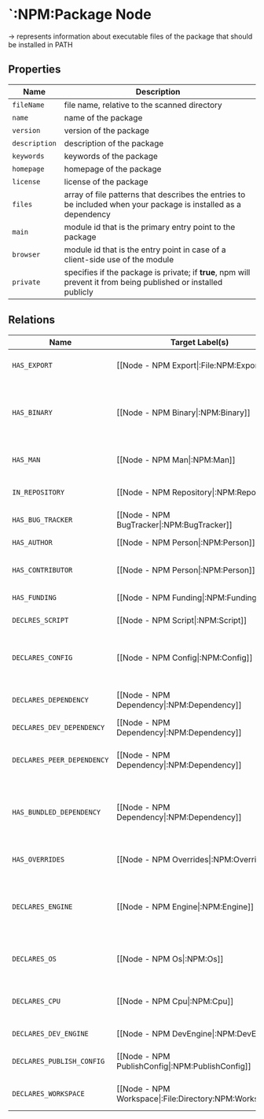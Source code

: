 # `:NPM:Package Node  
  
-> represents information about executable files of the package that should be installed in PATH
  
  
## Properties  
  
| Name          | Description                                                                                                      |
| ------------- | ---------------------------------------------------------------------------------------------------------------- |
| `fileName`    | file name, relative to the scanned directory                                                                     |
| `name`        | name of the package                                                                                              |
| `version`     | version of the package                                                                                           |
| `description` | description of the package                                                                                       |
| `keywords`    | keywords of the package                                                                                          |
| `homepage`    | homepage of the package                                                                                          |
| `license`     | license of the package                                                                                           |
| `files`       | array of file patterns that describes the entries to be included when your package is installed as a dependency  |
| `main`        | module id that is the primary entry point to the package                                                         |
| `browser`     | module id that is the entry point in case of a client-side use of the module                                     |
| `private`     | specifies if the package is private; if **true**, npm will prevent it from being published or installed publicly |


  
## Relations  
  
| Name                       | Target Label(s)                                         | Cardinality | Description                                                      |
| -------------------------- |---------------------------------------------------------| ----------- |------------------------------------------------------------------|
| `HAS_EXPORT`               | [[Node - NPM Export\|:File:NPM:Export]]                 | 0..*        | entry point(s) of the package                                    |
| `HAS_BINARY`               | [[Node - NPM Binary\|:NPM:Binary]]                      | 0..*        | executable files of the package that should be installed in PATH |
| `HAS_MAN`                  | [[Node - NPM Man\|:NPM:Man]]                            | 0..*        | a file for the man program to find                               |
| `IN_REPOSITORY`            | [[Node - NPM Repository\|:NPM:Repository]]              | 0..1        | the repository of the package                                    |
| `HAS_BUG_TRACKER`          | [[Node - NPM BugTracker\|:NPM:BugTracker]]              | 0..1        | where to report bugs                                             |
| `HAS_AUTHOR`               | [[Node - NPM Person\|:NPM:Person]]                      | 0..1        | the author of the package                                        |
| `HAS_CONTRIBUTOR`          | [[Node - NPM Person\|:NPM:Person]]                      | 0..*        | contributors of the package                                      |
| `HAS_FUNDING`              | [[Node - NPM Funding\|:NPM:Funding]]                    | 0..*        | funding information                                              |
| `DECLRES_SCRIPT`           | [[Node - NPM Script\|:NPM:Script]]                      | 0..*        | script(s) of the package                                         |
| `DECLARES_CONFIG`          | [[Node - NPM Config\|:NPM:Config]]                      | 0..*        | configuration parameters used in package scripts                 |
| `DECLARES_DEPENDENCY`      | [[Node - NPM Dependency\|:NPM:Dependency]]              | 0..*        | dependencies of the package                                      |
| `DECLARES_DEV_DEPENDENCY`  | [[Node - NPM Dependency\|:NPM:Dependency]]              | 0..*        | additional items                                                 |
| `DECLARES_PEER_DEPENDENCY` | [[Node - NPM Dependency\|:NPM:Dependency]]              | 0..*        | compatibilities of the package (plugins)                         |
| `HAS_BUNDLED_DEPENDENCY`   | [[Node - NPM Dependency\|:NPM:Dependency]]              | 0..*        | array of package names to be bundled when publishing the package |
| `HAS_OVERRIDES`            | [[Node - NPM Overrides\|:NPM:Overrides]]                | 0..*        | specific change(s) to dependencies                               |
| `DECLARES_ENGINE`          | [[Node - NPM Engine\|:NPM:Engine]]                      | 0..*        | current supported versions of node or npm  of the package        |
| `DECLARES_OS`              | [[Node - NPM Os\|:NPM:Os]]                              | 0..*        | the operating systems the module will run on                     |
| `DECLARES_CPU`             | [[Node - NPM Cpu\|:NPM:Cpu]]                            | 0..*        | cpu architectures the code runs on                               |
| `DECLARES_DEV_ENGINE`      | [[Node - NPM DevEngine\|:NPM:DevEngine]]                | 0..*        | developer engines                                                |
| `DECLARES_PUBLISH_CONFIG`  | [[Node - NPM PublishConfig\|:NPM:PublishConfig]]        | 0..*        | set of config values used in publish-time                        |
| `DECLARES_WORKSPACE`       | [[Node - NPM Workspace\|:File:Directory:NPM:Workspace]] | 0..*        | locations of the workspaces                                      |
